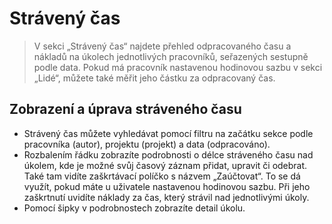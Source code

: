 # Strávený čas

> V sekci „Strávený čas“ najdete přehled odpracovaného času a nákladů na úkolech jednotlivých pracovníků, seřazených sestupně podle data. Pokud má pracovník nastavenou hodinovou sazbu v sekci „Lidé“, můžete také měřit jeho částku za odpracovaný čas.

## Zobrazení a úprava stráveného času

- Strávený čas můžete vyhledávat pomocí filtru na začátku sekce podle pracovníka (autor), projektu (projekt) a data (odpracováno).
- Rozbalením řádku zobrazíte podrobnosti o délce stráveného času nad úkolem, kde je možné svůj časový záznam přidat, upravit či odebrat. Také tam vidíte zaškrtávací políčko s názvem „Zaúčtovat“. To se dá využít, pokud máte u uživatele nastavenou hodinovou sazbu. Při jeho zaškrtnutí uvidíte náklady za čas, který strávil nad jednotlivými úkoly.
- Pomocí šipky v podrobnostech zobrazíte detail úkolu.
